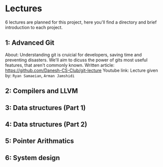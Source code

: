 # Lectures

6 lectures are planned for this project, here you'll find a directory and brief introduction to each project.

## 1: Advanced Git
About: Understanding git is cruicial for developers, saving time and preventing disasters. We'll aim to dicuss the power of gits most useful features, that aren't commonly known.
Written article: https://github.com/Danesh-CS-Club/git-lecture
Youtube link:
Lecture given by: `Ryan Samaeian`, `Arman Jamshidi`

## 2: Compilers and LLVM

## 3: Data structures (Part 1)

## 4: Data structures (Part 2)

## 5: Pointer Arithmatics

## 6: System design
